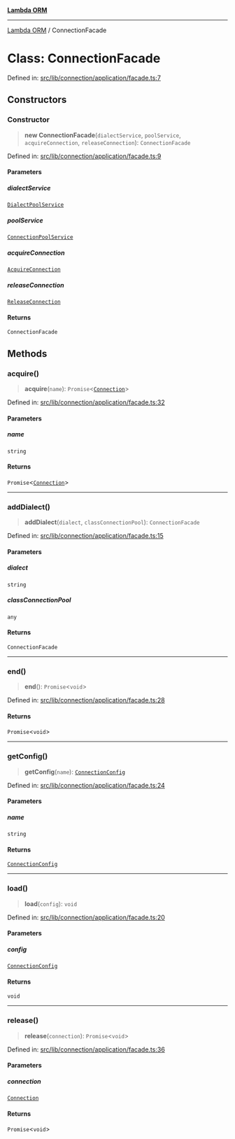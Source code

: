 [**Lambda ORM**](../README.md)

***

[Lambda ORM](../README.md) / ConnectionFacade

# Class: ConnectionFacade

Defined in: [src/lib/connection/application/facade.ts:7](https://github.com/lambda-orm/lambdaorm/blob/3651733ea30a9b22e5794fe9b49a401b0588ef00/src/lib/connection/application/facade.ts#L7)

## Constructors

### Constructor

> **new ConnectionFacade**(`dialectService`, `poolService`, `acquireConnection`, `releaseConnection`): `ConnectionFacade`

Defined in: [src/lib/connection/application/facade.ts:9](https://github.com/lambda-orm/lambdaorm/blob/3651733ea30a9b22e5794fe9b49a401b0588ef00/src/lib/connection/application/facade.ts#L9)

#### Parameters

##### dialectService

[`DialectPoolService`](DialectPoolService.md)

##### poolService

[`ConnectionPoolService`](ConnectionPoolService.md)

##### acquireConnection

[`AcquireConnection`](AcquireConnection.md)

##### releaseConnection

[`ReleaseConnection`](ReleaseConnection.md)

#### Returns

`ConnectionFacade`

## Methods

### acquire()

> **acquire**(`name`): `Promise`\<[`Connection`](../interfaces/Connection.md)\>

Defined in: [src/lib/connection/application/facade.ts:32](https://github.com/lambda-orm/lambdaorm/blob/3651733ea30a9b22e5794fe9b49a401b0588ef00/src/lib/connection/application/facade.ts#L32)

#### Parameters

##### name

`string`

#### Returns

`Promise`\<[`Connection`](../interfaces/Connection.md)\>

***

### addDialect()

> **addDialect**(`dialect`, `classConnectionPool`): `ConnectionFacade`

Defined in: [src/lib/connection/application/facade.ts:15](https://github.com/lambda-orm/lambdaorm/blob/3651733ea30a9b22e5794fe9b49a401b0588ef00/src/lib/connection/application/facade.ts#L15)

#### Parameters

##### dialect

`string`

##### classConnectionPool

`any`

#### Returns

`ConnectionFacade`

***

### end()

> **end**(): `Promise`\<`void`\>

Defined in: [src/lib/connection/application/facade.ts:28](https://github.com/lambda-orm/lambdaorm/blob/3651733ea30a9b22e5794fe9b49a401b0588ef00/src/lib/connection/application/facade.ts#L28)

#### Returns

`Promise`\<`void`\>

***

### getConfig()

> **getConfig**(`name`): [`ConnectionConfig`](../interfaces/ConnectionConfig.md)

Defined in: [src/lib/connection/application/facade.ts:24](https://github.com/lambda-orm/lambdaorm/blob/3651733ea30a9b22e5794fe9b49a401b0588ef00/src/lib/connection/application/facade.ts#L24)

#### Parameters

##### name

`string`

#### Returns

[`ConnectionConfig`](../interfaces/ConnectionConfig.md)

***

### load()

> **load**(`config`): `void`

Defined in: [src/lib/connection/application/facade.ts:20](https://github.com/lambda-orm/lambdaorm/blob/3651733ea30a9b22e5794fe9b49a401b0588ef00/src/lib/connection/application/facade.ts#L20)

#### Parameters

##### config

[`ConnectionConfig`](../interfaces/ConnectionConfig.md)

#### Returns

`void`

***

### release()

> **release**(`connection`): `Promise`\<`void`\>

Defined in: [src/lib/connection/application/facade.ts:36](https://github.com/lambda-orm/lambdaorm/blob/3651733ea30a9b22e5794fe9b49a401b0588ef00/src/lib/connection/application/facade.ts#L36)

#### Parameters

##### connection

[`Connection`](../interfaces/Connection.md)

#### Returns

`Promise`\<`void`\>
